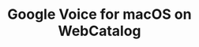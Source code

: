 ---
name: Google Voice
category: Social Networking
featured: true
title: Google Voice for macOS on WebCatalog
key: google-voice
fullUrl: 'https://voice.google.com'
hostname: voice.google.com

---